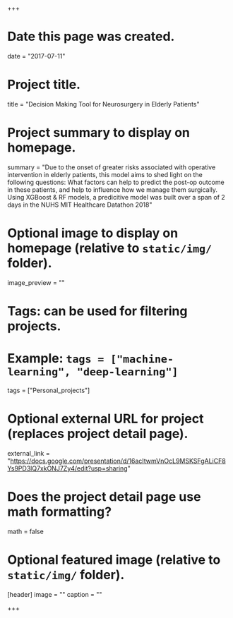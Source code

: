 +++
# Date this page was created.
date = "2017-07-11"

# Project title.
title = "Decision Making Tool for Neurosurgery in Elderly Patients"

# Project summary to display on homepage.
summary = "Due to the onset of greater risks associated with operative intervention in elderly patients, this model aims to shed light on the following questions: What factors can help to predict the post-op outcome in these patients, and help to influence how we manage them surgically. Using XGBoost & RF models, a predicitive model was built over a span of 2 days in the NUHS MIT Healthcare Datathon 2018"

# Optional image to display on homepage (relative to `static/img/` folder).
image_preview = ""

# Tags: can be used for filtering projects.
# Example: `tags = ["machine-learning", "deep-learning"]`
tags = ["Personal_projects"]

# Optional external URL for project (replaces project detail page).
external_link = "https://docs.google.com/presentation/d/16acItwmVnOcL9MSKSFgALiCF8Ys9PD3lQ7xkONJ7Zy4/edit?usp=sharing"

# Does the project detail page use math formatting?
math = false

# Optional featured image (relative to `static/img/` folder).
[header]
image = ""
caption = ""

+++

